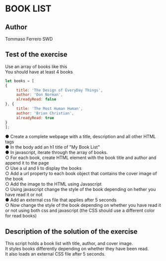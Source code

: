 # BOOK LIST

## Author

Tommaso Ferrero SWD

## Test of the exercise

Use an array of books like this  
 You should have at least 4 books
 ```javascript
 let books = [
 {
      title: 'The Design of EveryDay Things',
      author: 'Don Norman',
      alreadyRead: false
 }, {
      title: 'The Most Human Human',
      author: 'Brian Christian',
      alreadyRead: true
 }
 ];
```
 ● Create a complete webpage with a title, description and all other HTML tags  
 ● In the body add an h1 title of "My Book List"  
 ● In javascript, iterate through the array of books.  
 ○ For each book, create HTML element with the book title and author and append it to the page  
 ○ Use a ul and li to display the books  
 ○ Add a url property to each book object that contains the cover image of the book  
 ○ Add the image to the HTML using Javascript  
 ○ Using javascript change the style of the book depending on hether you have read it or not  
 ● Add an external css file that applies after 5 seconds  
 ○ Now change the style of the book depending on whether you have read it or not using both css and javascript (the CSS should use a different color for read books)  

## Description of the solution of the exercise

This script holds a book list with title, author, and cover image.  
It styles books differently depending on whether they have been read.  
It also loads an external CSS file after 5 seconds.
